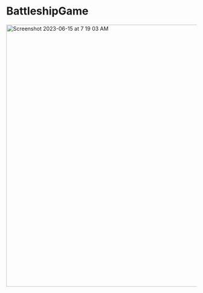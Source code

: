 # BattleshipGame

<img width="694" alt="Screenshot 2023-06-15 at 7 19 03 AM" src="https://github.com/andrewsegovia00/BattleshipGame/assets/100669551/6c04e64d-5853-4309-88cb-3e6e906e2ee8">
